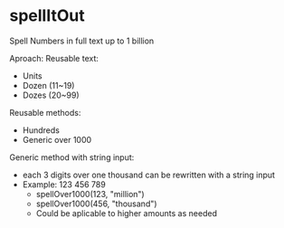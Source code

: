 # spellItOut
Spell Numbers in full text up to 1 billion

Aproach:
Reusable text:
* Units
* Dozen (11~19)
* Dozes (20~99)

Reusable methods:
* Hundreds
* Generic over 1000

Generic method with string input:
* each 3 digits over one thousand can be rewritten with a string input
* Example: 123 456 789
  * spellOver1000(123, "million")
  * spellOver1000(456, "thousand")
  * Could be aplicable to higher amounts as needed
